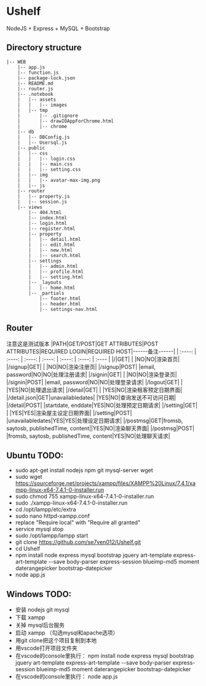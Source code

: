 # Ushelf
NodeJS + Express + MySQL + Bootstrap

## Directory structure
```
|-- WEB
    |-- app.js
    |-- function.js
    |-- package-lock.json
    |-- README.md
    |-- router.js
    |-- .notebook
    |   |-- assets
    |   |   |-- images
    |   |-- tmp
    |       |-- .gitignore
    |       |-- drawIOAppForChrome.html
    |       |-- chrome
    |-- db
    |   |-- DBConfig.js
    |   |-- Usersql.js
    |-- public
    |   |-- css
    |   |   |-- login.css
    |   |   |-- main.css
    |   |   |-- setting.css
    |   |-- img
    |   |   |-- avatar-max-img.png
    |   |-- js
    |-- router
    |   |-- property.js
    |   |-- session.js
    |-- views
        |-- 404.html
        |-- index.html
        |-- login.html
        |-- register.html
        |-- property
        |   |-- detail.html
        |   |-- edit.html
        |   |-- new.html
        |   |-- search.html
        |-- settings
        |   |-- admin.html
        |   |-- profile.html
        |   |-- setting.html
        |-- _layouts
        |   |-- home.html
        |-- _partials
            |-- footer.html
            |-- header.html
            |-- settings-nav.html
```

## Router
注意这是测试版本
|PATH|GET/POST|GET ATTRIBUTES|POST ATTRIBUTES|REQUIRED LOGIN|REQUIRED HOST|------备注------|
| :----: | :----: | :----: | :----: | :----: | :----: | :---- |
|/|GET| | |NO|NO|渲染首页| 			 	
|/signup|GET| | |NO|NO|渲染注册页|
|/signup|POST| |email, password|NO|NO|处理注册请求|
|/signin|GET| | |NO|NO|渲染登录页|
|/signin|POST| |email, password|NO|NO|处理登录请求|
|/logout|GET| | |YES|NO|处理退出请求|
|/detail|GET| | |YES|NO|渲染租客预定日期界面|
|/detail.json|GET|unavailabledates| |YES|NO|查询发送不可访问日期|
|/detail|POST| |startdate, enddate|YES|NO|处理预定日期请求|
|/setting|GET| | |YES|YES|渲染屋主设定日期界面|
|/setting|POST| |unavailabledates|YES|YES|处理设定日期请求|
|/postmsg|GET|fromsb, saytosb, publishedTime, content||YES|NO|渲染聊天界面|
|/postmsg|POST| |fromsb, saytosb, publishedTime, content|YES|NO|处理聊天请求|


## Ubuntu TODO:
- sudo apt-get install nodejs npm git mysql-server wget
- sudo wget https://sourceforge.net/projects/xampp/files/XAMPP%20Linux/7.4.1/xampp-linux-x64-7.4.1-0-installer.run
- sudo chmod 755 xampp-linux-x64-7.4.1-0-installer.run
- sudo ./xampp-linux-x64-7.4.1-0-installer.run
- cd /opt/lampp/etc/extra
- sudo nano httpd-xampp.conf
- replace "Require local" with "Require all granted"
- service mysql stop
- sudo /opt/lampp/lampp start
- git clone https://github.com/se7ven012/Ushelf.git
- cd Ushelf
- npm install node express mysql bootstrap jquery art-template express-art-template --save body-parser express-session blueimp-md5 moment daterangepicker bootstrap-datepicker
- node app.js

## Windows TODO:
- 安装 nodejs git mysql
- 下载 xampp
- 关掉 mysql后台服务
- 启动 xampp （勾选mysql和apache选项）
- 用git clone把这个项目复制到本地
- 用vscode打开项目文件夹
- 在vscode的console里执行： npm install node express mysql bootstrap jquery art-template express-art-template --save body-parser express-session blueimp-md5 moment daterangepicker bootstrap-datepicker
- 在vscode的console里执行： node app.js
